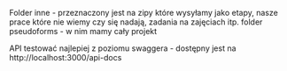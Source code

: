 Folder inne - przeznaczony jest na zipy które wysyłamy jako etapy, nasze prace które nie wiemy czy się nadają, zadania na zajęciach itp.
folder pseudoforms - w nim mamy cały projekt

API testować najlepiej z poziomu swaggera - dostępny jest na http://localhost:3000/api-docs
